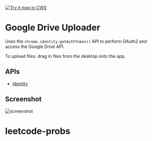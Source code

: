 <a target="_blank" href="https://chrome.google.com/webstore/detail/jpabeekbjicamajjcfejnochhmlbpgjh">![Try it now in CWS](https://raw.github.com/GoogleChrome/chrome-app-samples/master/tryitnowbutton.png "Click here to install this sample from the Chrome Web Store")</a>


# Google Drive Uploader

Uses the `chrome.identity.getAuthToken()` API to perform OAuth2 and
access the Google Drive API.

To upload files: drag in files from the desktop onto the app.

## APIs

* [Identity](http://developer.chrome.com/apps/identity.html)


## Screenshot
![screenshot](/samples/gdrive/assets/screenshot_1280_800.png)
# leetcode-probs
